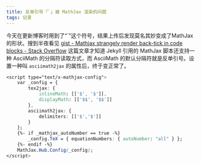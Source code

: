 ```yaml
---
title: 反单引号「`」被 MathJax 渲染的问题
tags: 记录
---
```


今天在更新博客时用到了“\`”这个符号，结果上传后发现莫名其妙变成了MathJax 的形状。搜到半夜看见 [gist - Mathjax strangely render back-tick in code blocks - Stack Overflow](https://stackoverflow.com/questions/62111699/mathjax-strangely-render-back-tick-in-code-blocks) 这篇文章才知道 Jekyll 引用的 MathJax 脚本还支持一种 AsciiMath 的分隔符读取方式，而 AsciiMath 的默认分隔符就是反单引号。设置一种叫 `asciimath2jax` 的属性后，终于变正常了。

```css
<script type="text/x-mathjax-config">
	var _config = { 
		tex2jax: {
			inlineMath: [['$', '$']],
			displayMath: [['$$', '$$']]
		}, 
		asciimath2jax: {
			delimiters: [['$','$']]
		}
	};
	{%- if _mathjax_autoNumber == true -%}
		_config.TeX = { equationNumbers: { autoNumber: "all" } };
	{%- endif -%}
	MathJax.Hub.Config(_config);
</script>
```



